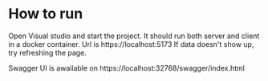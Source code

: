 # How to run

Open Visual studio and start the project. It should run both server and client in a docker container. Url is https://localhost:5173
If data doesn't show up, try refreshing the page.

Swagger UI is awailable on https://localhost:32768/swagger/index.html

